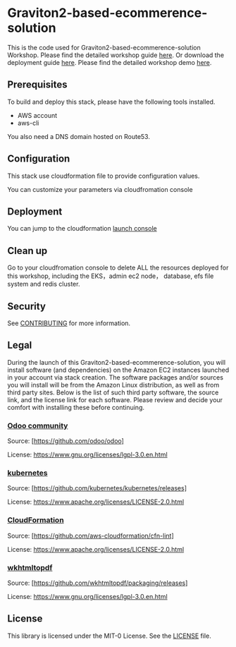 # Graviton2-based-ecommerence-solution

This is the code used for Graviton2-based-ecommerence-solution Workshop. Please find the detailed workshop guide [here](https://graviton2.awspsa.com/0_4.1-%E5%AE%9E%E9%AA%8C1%E9%80%9A%E8%BF%87cloudformation-%E6%A8%A1%E6%9D%BF%E9%83%A8%E7%BD%B2%E5%AE%9E%E9%AA%8C%E6%9E%B6%E6%9E%84.html). Or download the deployment guide [here](https://awspsa-quickstart.s3.cn-northwest-1.amazonaws.com.cn/public/AWS+Cloudformation%3A%E9%83%A8%E7%BD%B2%E6%8C%87%E5%8D%97.pdf).
Please find the detailed workshop demo [here](https://www.awspsa.com). 

## Prerequisites

To build and deploy this stack, please have the following tools installed. 

- AWS account
- aws-cli

You also need a DNS domain hosted on Route53. 

## Configuration

This stack use cloudformation file to provide configuration values. 

You can customize your parameters via cloudfromation console

## Deployment
You can jump to the cloudformation [launch console](https://console.aws.amazon.com/cloudformation/home?region=us-east-1#/stacks/new?stackName=Graviton2PartnerWorkshop&templateURL=https://awspsa-quickstart.s3.cn-northwest-1.amazonaws.com.cn/awspsa-odoo/templates/odoo-master.template)

## Clean up

Go to your cloudfromation console to delete ALL the resources deployed for this workshop, including the EKS，admin ec2 node， database, efs file system and redis cluster. 


## Security

See [CONTRIBUTING](CONTRIBUTING.md) for more information.

## Legal

During the launch of this Graviton2-based-ecommerence-solution, you will install software (and dependencies) on the Amazon EC2 instances launched in your account via stack creation. The software packages and/or sources you will install will be from the Amazon Linux distribution, as well as from third party sites.  Below is the list of such third party software, the source link, and the license link for each software. Please review and decide your comfort with installing these before continuing.  

### [Odoo community](https://www.odoo.com/)  
Source: [https://github.com/odoo/odoo] 

License: https://www.gnu.org/licenses/lgpl-3.0.en.html 


### [kubernetes](https://kubernetes.io)  
Source: [https://github.com/kubernetes/kubernetes/releases]

License: https://www.apache.org/licenses/LICENSE-2.0.html

### [CloudFormation](https://aws.amazon.com/cloudformation/)
Source: [https://github.com/aws-cloudformation/cfn-lint]

License: https://www.apache.org/licenses/LICENSE-2.0.html

### [wkhtmltopdf](https://wkhtmltopdf.org/)   
Source: [https://github.com/wkhtmltopdf/packaging/releases]

License: https://www.gnu.org/licenses/lgpl-3.0.en.html

## License

This library is licensed under the MIT-0 License. See the [LICENSE](LICENSE) file.

